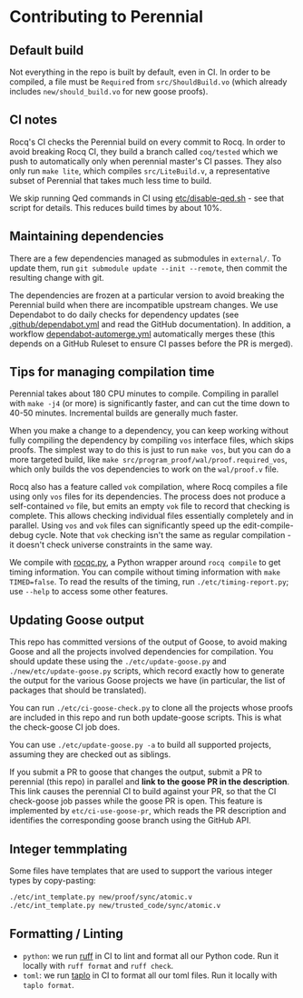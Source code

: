 # Contributing to Perennial

## Default build

Not everything in the repo is built by default, even in CI. In order to be
compiled, a file must be `Require`d from `src/ShouldBuild.vo` (which already includes
`new/should_build.vo` for new goose proofs).

## CI notes

Rocq's CI checks the Perennial build on every commit to Rocq. In order to avoid
breaking Rocq CI, they build a branch called `coq/tested` which we push to
automatically only when perennial master's CI passes. They also only run `make
lite`, which compiles `src/LiteBuild.v`, a representative subset of Perennial
that takes much less time to build.

We skip running Qed commands in CI using
[etc/disable-qed.sh](./etc/disable-qed.sh) - see that script for details. This
reduces build times by about 10%.

## Maintaining dependencies

There are a few dependencies managed as submodules in `external/`. To update
them, run `git submodule update --init --remote`, then commit the resulting
change with git.

The dependencies are frozen at a particular version to avoid breaking the
Perennial build when there are incompatible upstream changes. We use Dependabot
to do daily checks for dependency updates (see
[.github/dependabot.yml](.github/dependabot.yml) and read the GitHub
documentation). In addition, a workflow
[dependabot-automerge.yml](.github/workflows/dependabot-automerge.yml)
automatically merges these (this depends on a GitHub Ruleset to ensure CI passes
before the PR is merged).

## Tips for managing compilation time

Perennial takes about 180 CPU minutes to compile. Compiling in parallel with
`make -j4` (or more) is significantly faster, and can cut the time down to 40-50
minutes. Incremental builds are generally much faster.

When you make a change to a dependency, you can keep working without fully
compiling the dependency by compiling `vos` interface files, which skips proofs.
The simplest way to do this is just to run `make vos`, but you can do a more
targeted build, like `make src/program_proof/wal/proof.required_vos`, which only
builds the vos dependencies to work on the `wal/proof.v` file.

Rocq also has a feature called `vok` compilation, where Rocq compiles a file
using only `vos` files for its dependencies. The process does not produce a
self-contained `vo` file, but emits an empty `vok` file to record that checking
is complete.  This allows checking individual files essentially completely and
in parallel.  Using `vos` and `vok` files can significantly speed up the
edit-compile-debug cycle. Note that `vok` checking isn't the same as regular
compilation - it doesn't check universe constraints in the same way.

We compile with [rocqc.py](etc/rocqc.py), a Python wrapper around `rocq compile`
to get timing information. You can compile without timing information with `make
TIMED=false`. To read the results of the timing, run `./etc/timing-report.py`;
use `--help` to access some other features.

## Updating Goose output

This repo has committed versions of the output of Goose, to avoid making Goose
and all the projects involved dependencies for compilation. You should update
these using the `./etc/update-goose.py` and `./new/etc/update-goose.py` scripts,
which record exactly how to generate the output for the various Goose projects
we have (in particular, the list of packages that should be translated).

You can run `./etc/ci-goose-check.py` to clone all the projects whose proofs are
included in this repo and run both update-goose scripts. This is what the
check-goose CI job does.

You can use `./etc/update-goose.py -a` to build all supported projects, assuming
they are checked out as siblings.

If you submit a PR to goose that changes the output, submit a PR to perennial
(this repo) in parallel and **link to the goose PR in the description**. This link
causes the perennial CI to build against your PR, so that the CI check-goose job
passes while the goose PR is open. This feature is implemented by
`etc/ci-use-goose-pr`, which reads the PR description and identifies the
corresponding goose branch using the GitHub API.

## Integer temmplating

Some files have templates that are used to support the various integer types by
copy-pasting:

```bash
./etc/int_template.py new/proof/sync/atomic.v
./etc/int_template.py new/trusted_code/sync/atomic.v
```

## Formatting / Linting

- `python`: we run [ruff](https://github.com/astral-sh/ruff) in CI
  to lint and format all our Python code.
  Run it locally with `ruff format` and `ruff check`.
- `toml`: we run [taplo](https://taplo.tamasfe.dev/) in CI
  to format all our toml files.
  Run it locally with `taplo format`.
